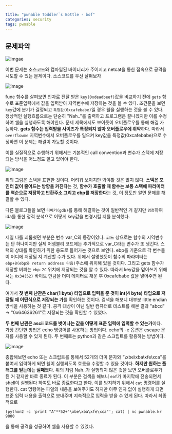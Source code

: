 ```yaml
---

title: "pwnable Toddler`s Bottle - bof"
categories: security
tags: pwnable
---
```


## 문제파악
![imgae](https://user-images.githubusercontent.com/32065940/75878703-59d01500-5e5d-11ea-862f-5ed65d13fae6.png)

이번 문제는 소스코드와 컴파일된 바이너리가 주어지고 netcat을 통한 접속으로 공격을 시도할 수 있는 문제이다. 소스코드를 우선 살펴보자

![image](https://user-images.githubusercontent.com/32065940/75879339-93555000-5e5e-11ea-8b20-d00d4304438a.png)

func 함수를 살펴보면 인자로 전달 받은 `key(0xdeadbeef)`값을 비교하기 전에 `gets` 함수로 표준입력에서 값을 입력받아 지역변수에 저장하는 것을 볼 수 있다. 조건문을 보면 `key`값에 분기가 결정되고 `특정값(0xcafebabe)`일 경우 쉘을 실행하는 것을 볼 수 있다. 정상적인 실행흐름으로는 단순히 "Nah.."를 출력하고 프로그램은 끝나겠지만 이를 수정하여 쉘을 실행하도록 해야한다. 문제 제목에서도 보이듯이 오버플로우를 통해 해결 가능하다. **gets 함수는 입력받을 사이즈가 특정되지 않아 오버플로우에 취약**하다. 따라서 `overflowme` 지역변수에서 오버플로우를 일으켜 key값을 특정값(0xcafebabe)으로 수정하면 이 문제는 해결이 가능할 것이다.

이를 실질적으로 수행하기 위해서는 기본적인 call convention과 변수가 스택에 저장되는 방식을 어느정도 알고 있어야 한다.

![image](https://user-images.githubusercontent.com/32065940/75880740-30b18380-5e61-11ea-9b70-9da817e22ebc.png)

위의 그림은 스택을 표현한 것이다. 어려워 보이지만 봐야할 것은 많지 않다. **스택은 포인터 값이 줄어드는 방향을 커진다**는 것, **함수가 호출할 때 함수는 보통 스택에 파라미터를 역순으로 저장하고 반환주소 그리고 ebp를 저장한다**는 것, 이 정도만 알면 문제를 해결할 수 있다.


다른 블로그들을 보면 `디버거(gdb)`를 통해 해결하는 것이 일반적인 거 같지만 `멍청`하여 ida를 통한 정적 분석으로 어떻게 key값을 변경시킬 지를 분석했다.

![image](https://user-images.githubusercontent.com/32065940/75892585-eafeb600-5e74-11ea-981d-bc5a6dca2e6b.png)

제일 나를 괴롭혔던 부분은 변수 var_C의 등장이였다. 코드 상으로는 함수의 지역변수는 단 하나이지만 실제 어셈블리 코드에는 추가적으로 var_C라는 변수가 또 생긴다. 스택의 상태를 확인하기 위한 용도로 들어가는 것으로 보인다. ebp를 기준으로 각 변수들이 어디에 저장될 지 계산할 수가 있다. 위에서 설명했듯이 함수의 파라미터는 `ebp+8(ebp와 return address 다음)`주소에 위치해 있을 것이다. 그리고 gets 함수가 저장할 버퍼는 `ebp-2C` 위치에 저장되는 것을 알 수 있다. 따라서 key값을 덮어쓰기 위해서는 `0x34(52)` 바이트 만큼을 더미 데이터로 채운 후 0xcafebabe 값을 넣어주면 된다.

여기서 **첫 번째 난관은 char(1 byte) 타입으로 입력을 준 것이 int(4 byte) 타입으로 저장될 때 어떤식으로 저장되는 가**를 확인하는 것이다. 검색을 해보니 대부분 little endian 방식을 사용하는 것 같다. 공격 대상이 아닌 일반 컴퓨터로 테스트를 해본 결과 "abcd" -> "0x64636261"로 저장되는 것을 확인할 수 있었다.

**두 번째 난관은 ascii 코드를 벗어나는 값을 어떻게 표준 입력에 입력할 수 있는가**이다. 가장 간단한 방법은 echo 명령어를 사용하는 방법이다. echo의 -e 옵션은 escape 문자를 사용할 수 있게 된다. 두 번째로는 python과 같은 스크립트를 활용하는 방법이다.

![image](https://user-images.githubusercontent.com/32065940/75883457-6016bf00-5e66-11ea-99b8-6879662dc9b5.png)

종합해보면 echo 또는 스크립트를 통해서 52개의 더미 문자와 "\xbe\xba\xfe\xca"를 붙여서 입력하게 되면 쉘이 실행되도록 흐름을 수정할 수 있을 것이다. **하지만 원하는 플래그를 얻는데는 실패**했다. 위의 처럼 Nah..가 실행되지 않은 것을 보면 오버플로우가 된 거 같지만 바로 종료가 된다. 이 부분은 검색을 해보니 `eof`가 마지막에 전송되면서 shell이 실행된다 하여도 바로 종료한다고 한다. 이를 방지하기 위해서 `cat` 명령어를 실행한다. cat 명령어는 파일의 내용을 보여주기도 하지만 아무 인자 없이 실행하게 되면 표준 입력 내용을 출력으로 보내주며 지속적으로 입력을 받을 수 있게 된다. 따라서 최종적으로

 ``(python2 -c 'print "A"**52+"\xbe\xba\xfe\xca"'; cat) | nc pwnable.kr 9000``

 을 통해 공격을 성공하여 쉘을 사용할 수 있었다. 